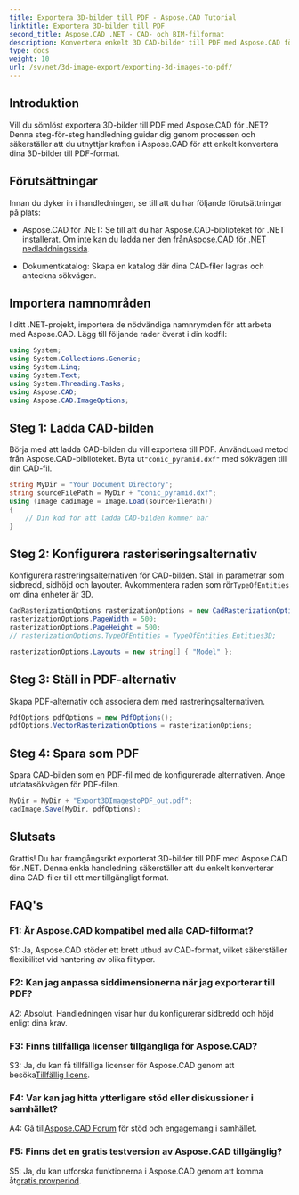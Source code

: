 ```yaml
---
title: Exportera 3D-bilder till PDF - Aspose.CAD Tutorial
linktitle: Exportera 3D-bilder till PDF
second_title: Aspose.CAD .NET - CAD- och BIM-filformat
description: Konvertera enkelt 3D CAD-bilder till PDF med Aspose.CAD för .NET. Följ vår steg-för-steg handledning för sömlös PDF-export.
type: docs
weight: 10
url: /sv/net/3d-image-export/exporting-3d-images-to-pdf/
---
```

## Introduktion

Vill du sömlöst exportera 3D-bilder till PDF med Aspose.CAD för .NET? Denna steg-för-steg handledning guidar dig genom processen och säkerställer att du utnyttjar kraften i Aspose.CAD för att enkelt konvertera dina 3D-bilder till PDF-format.

## Förutsättningar

Innan du dyker in i handledningen, se till att du har följande förutsättningar på plats:

-  Aspose.CAD för .NET: Se till att du har Aspose.CAD-biblioteket för .NET installerat. Om inte kan du ladda ner den från[Aspose.CAD för .NET nedladdningssida](https://releases.aspose.com/cad/net/).

- Dokumentkatalog: Skapa en katalog där dina CAD-filer lagras och anteckna sökvägen.

## Importera namnområden

I ditt .NET-projekt, importera de nödvändiga namnrymden för att arbeta med Aspose.CAD. Lägg till följande rader överst i din kodfil:

```csharp
using System;
using System.Collections.Generic;
using System.Linq;
using System.Text;
using System.Threading.Tasks;
using Aspose.CAD;
using Aspose.CAD.ImageOptions;
```

## Steg 1: Ladda CAD-bilden

 Börja med att ladda CAD-bilden du vill exportera till PDF. Använd`Load` metod från Aspose.CAD-biblioteket. Byta ut`"conic_pyramid.dxf"` med sökvägen till din CAD-fil.

```csharp
string MyDir = "Your Document Directory";
string sourceFilePath = MyDir + "conic_pyramid.dxf";
using (Image cadImage = Image.Load(sourceFilePath))
{
    // Din kod för att ladda CAD-bilden kommer här
}
```

## Steg 2: Konfigurera rasteriseringsalternativ

 Konfigurera rastreringsalternativen för CAD-bilden. Ställ in parametrar som sidbredd, sidhöjd och layouter. Avkommentera raden som rör`TypeOfEntities` om dina enheter är 3D.

```csharp
CadRasterizationOptions rasterizationOptions = new CadRasterizationOptions();
rasterizationOptions.PageWidth = 500;
rasterizationOptions.PageHeight = 500;
// rasterizationOptions.TypeOfEntities = TypeOfEntities.Entities3D;

rasterizationOptions.Layouts = new string[] { "Model" };
```

## Steg 3: Ställ in PDF-alternativ

Skapa PDF-alternativ och associera dem med rastreringsalternativen.

```csharp
PdfOptions pdfOptions = new PdfOptions();
pdfOptions.VectorRasterizationOptions = rasterizationOptions;
```

## Steg 4: Spara som PDF

Spara CAD-bilden som en PDF-fil med de konfigurerade alternativen. Ange utdatasökvägen för PDF-filen.

```csharp
MyDir = MyDir + "Export3DImagestoPDF_out.pdf";
cadImage.Save(MyDir, pdfOptions);
```

## Slutsats

Grattis! Du har framgångsrikt exporterat 3D-bilder till PDF med Aspose.CAD för .NET. Denna enkla handledning säkerställer att du enkelt konverterar dina CAD-filer till ett mer tillgängligt format.

## FAQ's

### F1: Är Aspose.CAD kompatibel med alla CAD-filformat?

S1: Ja, Aspose.CAD stöder ett brett utbud av CAD-format, vilket säkerställer flexibilitet vid hantering av olika filtyper.

### F2: Kan jag anpassa siddimensionerna när jag exporterar till PDF?

A2: Absolut. Handledningen visar hur du konfigurerar sidbredd och höjd enligt dina krav.

### F3: Finns tillfälliga licenser tillgängliga för Aspose.CAD?

 S3: Ja, du kan få tillfälliga licenser för Aspose.CAD genom att besöka[Tillfällig licens](https://purchase.aspose.com/temporary-license/).

### F4: Var kan jag hitta ytterligare stöd eller diskussioner i samhället?

 A4: Gå till[Aspose.CAD Forum](https://forum.aspose.com/c/cad/19) för stöd och engagemang i samhället.

### F5: Finns det en gratis testversion av Aspose.CAD tillgänglig?

 S5: Ja, du kan utforska funktionerna i Aspose.CAD genom att komma åt[gratis provperiod](https://releases.aspose.com/).